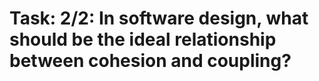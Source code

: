 # Task: 2/2: In software design, what should be the ideal relationship between cohesion and coupling?
